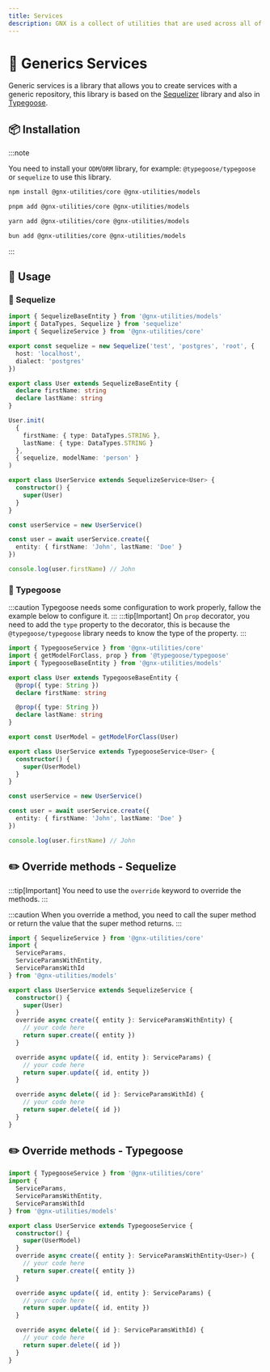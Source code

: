 ```yaml
---
title: Services
description: GNX is a collect of utilities that are used across all of our projects. It is a collection of utilities that we have found useful in our projects and we hope you will find them useful in yours. We have tried to make them as generic as possible so that they can be used in any project.
---
```


# 📝 Generics Services

Generic services is a library that allows you to create services with a generic repository, this library is based on the [Sequelizer](https://sequelize.org/) library and also in [Typegoose](https://typegoose.github.io/typegoose/).

## 📦 Installation

:::note

You need to install your `ODM`/`ORM` library, for example: `@typegoose/typegoose` or `sequelize` to use this library.

```sh
npm install @gnx-utilities/core @gnx-utilities/models
```

```sh
pnpm add @gnx-utilities/core @gnx-utilities/models
```

```sh
yarn add @gnx-utilities/core @gnx-utilities/models
```

```sh
bun add @gnx-utilities/core @gnx-utilities/models
```

:::

## 📖 Usage

### 🔷 Sequelize

```typescript
import { SequelizeBaseEntity } from '@gnx-utilities/models'
import { DataTypes, Sequelize } from 'sequelize'
import { SequelizeService } from '@gnx-utilities/core'

export const sequelize = new Sequelize('test', 'postgres', 'root', {
  host: 'localhost',
  dialect: 'postgres'
})

export class User extends SequelizeBaseEntity {
  declare firstName: string
  declare lastName: string
}

User.init(
  {
    firstName: { type: DataTypes.STRING },
    lastName: { type: DataTypes.STRING }
  },
  { sequelize, modelName: 'person' }
)

export class UserService extends SequelizeService<User> {
  constructor() {
    super(User)
  }
}

const userService = new UserService()

const user = await userService.create({
  entity: { firstName: 'John', lastName: 'Doe' }
})

console.log(user.firstName) // John
```

### 🍃 Typegoose

:::caution
Typegoose needs some configuration to work properly, fallow the example below to configure it.
:::
:::tip[Important]
On `prop` decorator, you need to add the `type` property to the decorator, this is because the `@typegoose/typegoose` library needs to know the type of the property.
:::

```typescript
import { TypegooseService } from '@gnx-utilities/core'
import { getModelForClass, prop } from '@typegoose/typegoose'
import { TypegooseBaseEntity } from '@gnx-utilities/models'

export class User extends TypegooseBaseEntity {
  @prop({ type: String })
  declare firstName: string

  @prop({ type: String })
  declare lastName: string
}

export const UserModel = getModelForClass(User)

export class UserService extends TypegooseService<User> {
  constructor() {
    super(UserModel)
  }
}

const userService = new UserService()

const user = await userService.create({
  entity: { firstName: 'John', lastName: 'Doe' }
})

console.log(user.firstName) // John
```

## ✏️ Override methods - Sequelize

:::tip[Important]
You need to use the `override` keyword to override the methods.
:::

:::caution
When you override a method, you need to call the super method or return the value that the super method returns.
:::

```ts
import { SequelizeService } from '@gnx-utilities/core'
import {
  ServiceParams,
  ServiceParamsWithEntity,
  ServiceParamsWithId
} from '@gnx-utilities/models'

export class UserService extends SequelizeService {
  constructor() {
    super(User)
  }
  override async create({ entity }: ServiceParamsWithEntity) {
    // your code here
    return super.create({ entity })
  }

  override async update({ id, entity }: ServiceParams) {
    // your code here
    return super.update({ id, entity })
  }

  override async delete({ id }: ServiceParamsWithId) {
    // your code here
    return super.delete({ id })
  }
}
```

## ✏️ Override methods - Typegoose

```ts
import { TypegooseService } from '@gnx-utilities/core'
import {
  ServiceParams,
  ServiceParamsWithEntity,
  ServiceParamsWithId
} from '@gnx-utilities/models'

export class UserService extends TypegooseService {
  constructor() {
    super(UserModel)
  }
  override async create({ entity }: ServiceParamsWithEntity<User>) {
    // your code here
    return super.create({ entity })
  }

  override async update({ id, entity }: ServiceParams) {
    // your code here
    return super.update({ id, entity })
  }

  override async delete({ id }: ServiceParamsWithId) {
    // your code here
    return super.delete({ id })
  }
}
```
